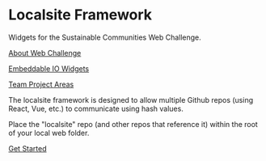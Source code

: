 # Localsite Framework  

Widgets for the Sustainable Communities Web Challenge.   


[About Web Challenge](https://model.earth/community/challenge/)  

[Embeddable IO Widgets](https://model.earth/io/charts/)

[Team Project Areas](https://model.earth/community/)  


The localsite framework is designed to allow multiple Github repos (using React,&nbsp;Vue, etc.) to communicate using hash values.  

Place the "localsite" repo (and other repos that reference it) within the root of your local web folder.  


[Get Started](start/) 

<!--

To do: backing up shows black rectangle instead of video.  
-->